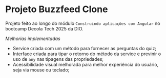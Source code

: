 # Projeto Buzzfeed Clone

Projeto feito ao longo do módulo `Construindo aplicações com Angular` no bootcamp Decola Tech 2025 da DIO.

*Melhorias implementadas*

- Service criada com um método para fornecer as perguntas do quiz;
- Interface criada para tipar o retorno do método da service e previnir o uso de `any` nas tipagens das propriedades;
- Acessibilidade visual melhorada para melhor experiência do usuário, seja via mouse ou teclado;
